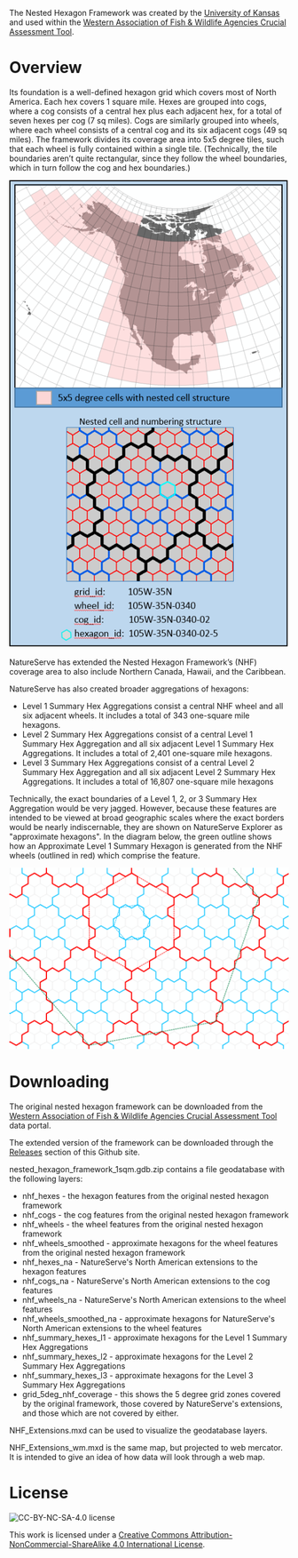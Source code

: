 The Nested Hexagon Framework was created by the [University of Kansas](http://kars.ku.edu/) and used within the [Western Association of Fish & Wildlife Agencies Crucial Assessment Tool](https://www.wafwachat.org/).

# Overview #

Its foundation is a well-defined hexagon grid which covers most of North America. Each hex covers 1 square mile. Hexes are grouped into cogs, where a cog consists of a central hex plus each adjacent hex, for a total of seven hexes per cog (7 sq miles). Cogs are similarly grouped into wheels, where each wheel consists of a central cog and its six adjacent cogs (49 sq miles). The framework divides its coverage area into 5x5 degree tiles, such that each wheel is fully contained within a single tile. (Technically, the tile boundaries aren’t quite rectangular, since they follow the wheel boundaries, which in turn follow the cog and hex boundaries.)

![Overview of the Nested Hexagaon Framework](images/nhf_grids.png)

NatureServe has extended the Nested Hexagon Framework’s (NHF) coverage area to also include Northern Canada, Hawaii, and the Caribbean.

NatureServe has also created broader aggregations of hexagons:

- Level 1 Summary Hex Aggregations consist a central NHF wheel and all six adjacent wheels. It includes a total of 343 one-square mile hexagons.
- Level 2 Summary Hex Aggregations consist of a central Level 1 Summary Hex Aggregation and all six adjacent Level 1 Summary Hex Aggregations. It includes a total of 2,401 one-square mile hexagons.
- Level 3 Summary Hex Aggregations consist of a central Level 2 Summary Hex Aggregation and all six adjacent Level 2 Summary Hex Aggregations. It includes a total of 16,807 one-square mile hexagons

Technically, the exact boundaries of a Level 1, 2, or 3 Summary Hex Aggregation would be very jagged. However, because these features are intended to be viewed at broad geographic scales where the exact borders would be nearly indiscernable, they are shown on NatureServe Explorer as "approximate hexagons". In the diagram below, the green outline shows how an Approximate Level 1 Summary Hexagon is generated from the NHF wheels (outlined in red) which comprise the feature.


![Summary Hex Aggregations and Approximations](images/nhf_approximate_hexes.png)

# Downloading #

The original nested hexagon framework can be downloaded from the [Western Association of Fish & Wildlife Agencies Crucial Assessment Tool](https://www.wafwachat.org/) data portal.

The extended version of the framework can be downloaded through the [Releases](releases) section of this Github site.

nested_hexagon_framework_1sqm.gdb.zip contains a file geodatabase with the following layers:

- nhf_hexes - the hexagon features from the original nested hexagon framework
- nhf_cogs - the cog features from the original nested hexagon framework
- nhf_wheels - the wheel features from the original nested hexagon framework
- nhf_wheels_smoothed - approximate hexagons for the wheel features from the original nested hexagon framework
- nhf_hexes_na - NatureServe's North American extensions to the hexagon features
- nhf_cogs_na - NatureServe's North American extensions to the cog features
- nhf_wheels_na - NatureServe's North American extensions to the wheel features
- nhf_wheels_smoothed_na - approximate hexagons for NatureServe's North American extensions to the wheel features
- nhf_summary_hexes_l1 - approximate hexagons for the Level 1 Summary Hex Aggregations 
- nhf_summary_hexes_l2 - approximate hexagons for the Level 2 Summary Hex Aggregations
- nhf_summary_hexes_l3 - approximate hexagons for the Level 3 Summary Hex Aggregations
- grid_5deg_nhf_coverage - this shows the 5 degree grid zones covered by the original framework, those covered by NatureServe's extensions, and those which are not covered by either.

NHF_Extensions.mxd can be used to visualize the geodatabase layers.

NHF_Extensions_wm.mxd is the same map, but projected to web mercator. It is intended to give an idea of how data will look through a web map.


# License #

![CC-BY-NC-SA-4.0 license](https://i.creativecommons.org/l/by-nc-sa/4.0/88x31.png)

This work is licensed under a [Creative Commons Attribution-NonCommercial-ShareAlike 4.0 International License](https://creativecommons.org/licenses/by-nc-sa/4.0/).

